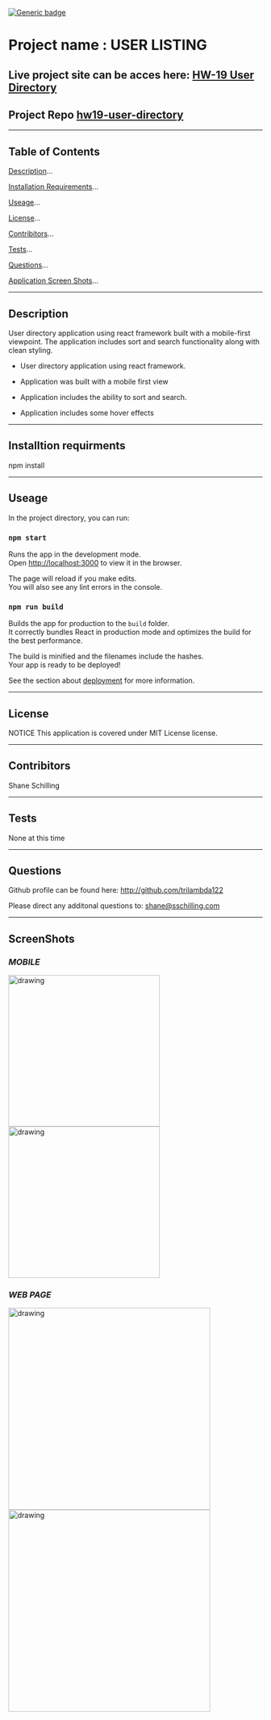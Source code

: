 

[![Generic badge](https://img.shields.io/static/v1?label=license&message=MIT%20License&color=green&style=for-the-badge)](https://shields.io/) 
# Project name : USER LISTING
## Live project site can be acces here: 	[HW-19 User Directory](https://trilambda122.github.io/hw19-user-directory/)

## Project Repo [hw19-user-directory](https://github.com/trilambda122/hw19-user-directory)

---
## Table of Contents

[Description](#description)...

[Installation Requirements](#installtion-requirments)...

[Useage](#useage)...

[License](#License)...

[Contribitors](#Contribitors)...

[Tests](#Tests)...

[Questions](#Questions)...

[Application Screen Shots](#ScreenShots)...

---
## Description

User directory application using react framework built with a mobile-first viewpoint. The application includes sort and search functionality along with clean styling.

- User directory application using react framework.

- Application was built with a mobile first view

- Application includes the ability to sort and search. 

- Application includes some hover effects 


---

## Installtion requirments
npm install

---
## Useage
In the project directory, you can run:

### `npm start`

Runs the app in the development mode.\
Open [http://localhost:3000](http://localhost:3000) to view it in the browser.

The page will reload if you make edits.\
You will also see any lint errors in the console.

### `npm run build`

Builds the app for production to the `build` folder.\
It correctly bundles React in production mode and optimizes the build for the best performance.

The build is minified and the filenames include the hashes.\
Your app is ready to be deployed!

See the section about [deployment](https://facebook.github.io/create-react-app/docs/deployment) for more information.

---
## License
NOTICE This application is covered under MIT License license.


---
## Contribitors 

Shane Schilling

---
## Tests
None at this time 

---
## Questions

Github profile can be found here:  http://github.com/trilambda122

Please direct any additonal questions to: shane@sschilling.com


---
## ScreenShots

### *MOBILE*

<img src="./screenshots/phone-1.png" alt="drawing" width="300"/>

<img src="./screenshots/phone-2.png" alt="drawing" width="300"/>

### *WEB PAGE*

<img src="./screenshots/web-1.png" alt="drawing" width="400"/>

<img src="./screenshots/web-2.png" alt="drawing" width="400"/>
